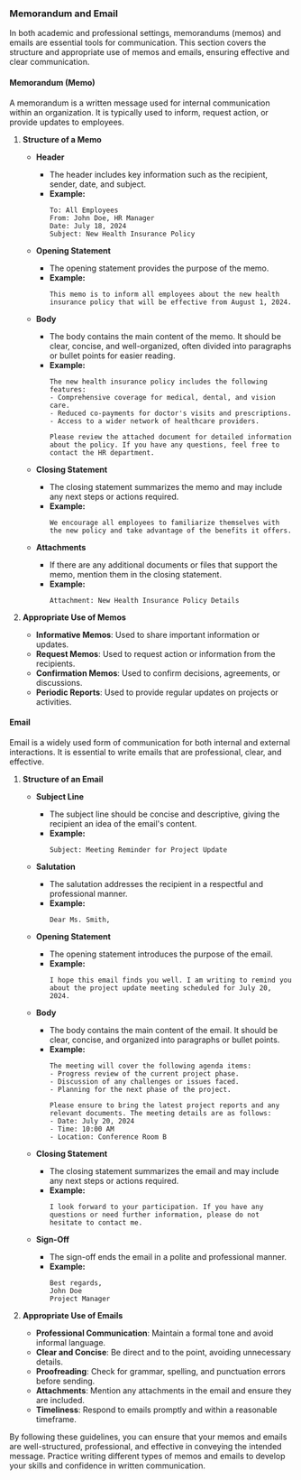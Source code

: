 ### Memorandum and Email

In both academic and professional settings, memorandums (memos) and emails are essential tools for communication. This section covers the structure and appropriate use of memos and emails, ensuring effective and clear communication.

#### Memorandum (Memo)

A memorandum is a written message used for internal communication within an organization. It is typically used to inform, request action, or provide updates to employees.

1. **Structure of a Memo**
   
   - **Header**
     - The header includes key information such as the recipient, sender, date, and subject. 
     - **Example:**
       ```
       To: All Employees
       From: John Doe, HR Manager
       Date: July 18, 2024
       Subject: New Health Insurance Policy
       ```

   - **Opening Statement**
     - The opening statement provides the purpose of the memo.
     - **Example:**
       ```
       This memo is to inform all employees about the new health insurance policy that will be effective from August 1, 2024.
       ```

   - **Body**
     - The body contains the main content of the memo. It should be clear, concise, and well-organized, often divided into paragraphs or bullet points for easier reading.
     - **Example:**
       ```
       The new health insurance policy includes the following features:
       - Comprehensive coverage for medical, dental, and vision care.
       - Reduced co-payments for doctor's visits and prescriptions.
       - Access to a wider network of healthcare providers.
       
       Please review the attached document for detailed information about the policy. If you have any questions, feel free to contact the HR department.
       ```

   - **Closing Statement**
     - The closing statement summarizes the memo and may include any next steps or actions required.
     - **Example:**
       ```
       We encourage all employees to familiarize themselves with the new policy and take advantage of the benefits it offers.
       ```

   - **Attachments**
     - If there are any additional documents or files that support the memo, mention them in the closing statement.
     - **Example:**
       ```
       Attachment: New Health Insurance Policy Details
       ```

2. **Appropriate Use of Memos**
   - **Informative Memos**: Used to share important information or updates.
   - **Request Memos**: Used to request action or information from the recipients.
   - **Confirmation Memos**: Used to confirm decisions, agreements, or discussions.
   - **Periodic Reports**: Used to provide regular updates on projects or activities.

#### Email

Email is a widely used form of communication for both internal and external interactions. It is essential to write emails that are professional, clear, and effective.

1. **Structure of an Email**

   - **Subject Line**
     - The subject line should be concise and descriptive, giving the recipient an idea of the email's content.
     - **Example:**
       ```
       Subject: Meeting Reminder for Project Update
       ```

   - **Salutation**
     - The salutation addresses the recipient in a respectful and professional manner.
     - **Example:**
       ```
       Dear Ms. Smith,
       ```

   - **Opening Statement**
     - The opening statement introduces the purpose of the email.
     - **Example:**
       ```
       I hope this email finds you well. I am writing to remind you about the project update meeting scheduled for July 20, 2024.
       ```

   - **Body**
     - The body contains the main content of the email. It should be clear, concise, and organized into paragraphs or bullet points.
     - **Example:**
       ```
       The meeting will cover the following agenda items:
       - Progress review of the current project phase.
       - Discussion of any challenges or issues faced.
       - Planning for the next phase of the project.

       Please ensure to bring the latest project reports and any relevant documents. The meeting details are as follows:
       - Date: July 20, 2024
       - Time: 10:00 AM
       - Location: Conference Room B
       ```

   - **Closing Statement**
     - The closing statement summarizes the email and may include any next steps or actions required.
     - **Example:**
       ```
       I look forward to your participation. If you have any questions or need further information, please do not hesitate to contact me.
       ```

   - **Sign-Off**
     - The sign-off ends the email in a polite and professional manner.
     - **Example:**
       ```
       Best regards,
       John Doe
       Project Manager
       ```

2. **Appropriate Use of Emails**
   - **Professional Communication**: Maintain a formal tone and avoid informal language.
   - **Clear and Concise**: Be direct and to the point, avoiding unnecessary details.
   - **Proofreading**: Check for grammar, spelling, and punctuation errors before sending.
   - **Attachments**: Mention any attachments in the email and ensure they are included.
   - **Timeliness**: Respond to emails promptly and within a reasonable timeframe.

By following these guidelines, you can ensure that your memos and emails are well-structured, professional, and effective in conveying the intended message. Practice writing different types of memos and emails to develop your skills and confidence in written communication.